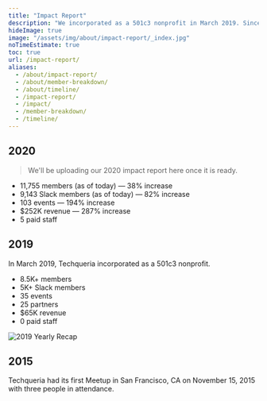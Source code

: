 ```yaml
---
title: "Impact Report"
description: "We incorporated as a 501c3 nonprofit in March 2019. Since then, we've taken actionable steps to becoming the community we enivision for Latinx in Tech."
hideImage: true
image: "/assets/img/about/impact-report/_index.jpg"
noTimeEstimate: true
toc: true
url: /impact-report/
aliases:
  - /about/impact-report/
  - /about/member-breakdown/
  - /about/timeline/
  - /impact-report/
  - /impact/
  - /member-breakdown/
  - /timeline/
---
```


## 2020

> We'll be uploading our 2020 impact report here once it is ready.

- 11,755 members (as of today) — 38% increase
- 9,143 Slack members (as of today) — 82% increase
- 103 events — 194% increase
- $252K revenue — 287% increase
- 5 paid staff

## 2019

In March 2019, Techqueria incorporated as a 501c3 nonprofit.

- 8.5K+ members
- 5K+ Slack members
- 35 events
- 25 partners
- $65K revenue
- 0 paid staff

![2019 Yearly Recap](/assets/img/about/impact-report/2019-yearly-recap.png)

## 2015

Techqueria had its first Meetup in San Francisco, CA on November 15, 2015 with three people in attendance.
